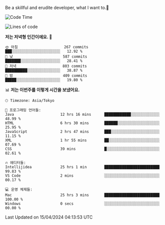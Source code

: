 Be a skillful and erudite developer, what I want to.👶

<!--START_SECTION:waka-->
![Code Time](http://img.shields.io/badge/Code%20Time-697%20hrs%206%20mins-blue)

![Lines of code](https://img.shields.io/badge/%EC%A0%80%EB%8A%94%20%EC%97%AC%ED%83%9C%EA%B9%8C%EC%A7%80%20-1.6%20million%20%EC%A4%84%EC%9D%98%20%EC%BD%94%EB%93%9C%EB%A5%BC%20%EC%9E%91%EC%84%B1%ED%96%88%EC%96%B4%EC%9A%94.-blue)

**저는 저녁형 인간이에요. 🦉** 

```text
🌞 아침                     267 commits         ███░░░░░░░░░░░░░░░░░░░░░░   12.92 % 
🌆 낮　                     587 commits         ███████░░░░░░░░░░░░░░░░░░   28.41 % 
🌃 저녁                     803 commits         ██████████░░░░░░░░░░░░░░░   38.87 % 
🌙 밤　                     409 commits         █████░░░░░░░░░░░░░░░░░░░░   19.80 % 
```


📊 **저는 이번주를 이렇게 시간을 보냈어요.** 

```text
🕑︎ Timezone: Asia/Tokyo

💬 프로그래밍 언어들: 
Java                     12 hrs 16 mins      ████████████░░░░░░░░░░░░░   48.99 % 
HTML                     6 hrs 30 mins       ██████░░░░░░░░░░░░░░░░░░░   25.95 % 
JavaScript               2 hrs 47 mins       ███░░░░░░░░░░░░░░░░░░░░░░   11.15 % 
XML                      1 hr 55 mins        ██░░░░░░░░░░░░░░░░░░░░░░░   07.69 % 
CSS                      39 mins             █░░░░░░░░░░░░░░░░░░░░░░░░   02.61 % 

🔥 에디터들: 
Intellijidea             25 hrs 1 min        █████████████████████████   99.83 % 
VS Code                  2 mins              ░░░░░░░░░░░░░░░░░░░░░░░░░   00.17 % 

💻 운영 체제들: 
Mac                      25 hrs 3 mins       █████████████████████████   100.00 % 
Windows                  0 secs              ░░░░░░░░░░░░░░░░░░░░░░░░░   00.00 % 
```


 Last Updated on 15/04/2024 04:13:53 UTC
<!--END_SECTION:waka-->
